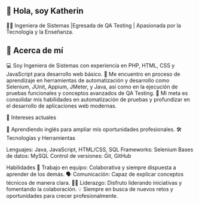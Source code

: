## 👋 Hola, soy Katherin
👩‍💻 Ingeniera de Sistemas |Egresada de QA Testing | Apasionada por la Tecnología y la Enseñanza.

## 📌 Acerca de mí

💻 Soy Ingeniera de Sistemas con experiencia en PHP, HTML, CSS y JavaScript para desarrollo web básico.
🌟 Me encuentro en proceso de aprendizaje en herramientas de automatización y desarrollo como Selenium, JUnit, Appium, JMeter, y Java, así como en la ejecución de pruebas funcionales y conceptos avanzados de QA Testing.
🚀 Mi meta es consolidar mis habilidades en automatización de pruebas y profundizar en el desarrollo de aplicaciones web modernas.

📘 Intereses actuales

🚀 Aprendiendo inglés para ampliar mis oportunidades profesionales.
🛠️ Tecnologías y Herramientas

Lenguajes: Java, JavaScript, HTML/CSS, SQL
Frameworks: Selenium
Bases de datos: MySQL
Control de versiones: Git, GitHub

Habilidades 
🤝 Trabajo en equipo: Colaborativa y siempre dispuesta a aprender de los demás. 
🗣️ Comunicación: Capaz de explicar conceptos técnicos de manera clara. 
👩‍💼 Liderazgo: Disfruto liderando iniciativas y fomentando la colaboración.
💡 Siempre en busca de nuevos retos y oportunidades para crecer profesionalmente.
